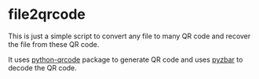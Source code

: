 # file2qrcode

This is just a simple script to convert any file to many QR code and recover the file from these QR code.

It uses [python-qrcode](https://github.com/lincolnloop/python-qrcode) package to generate QR code and uses [pyzbar](https://github.com/NaturalHistoryMuseum/pyzbar) to decode the QR code.
